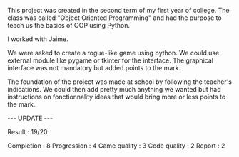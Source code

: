 This project was created in the second term of my first year of college. 
The class was called "Object Oriented Programming" and had the purpose to teach us the basics of OOP using Python.

I worked with Jaime.

We were asked to create a rogue-like game using python. We could use external module like pygame or tkinter for the interface.
The graphical interface was not mandatory but added points to the mark.

The foundation of the project was made at school by following the teacher's indications. We could then add pretty much anything we wanted but had instructions on fonctionnality ideas that would bring more or less points to the mark.

--- UPDATE ---

Result : 19/20

Completion : 8
Progression : 4
Game quality : 3
Code quality : 2
Report : 2
